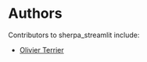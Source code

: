 # Authors

Contributors to sherpa_streamlit include:

+ [Olivier Terrier](mailto:olivier.terrier@kairntech.com)
